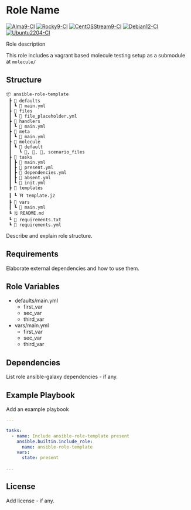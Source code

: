 # Role Name

[![Alma9-CI](https://github.com/philnewm/ansible-role-template/actions/workflows/alma9-ci-caller.yml/badge.svg)](https://github.com/philnewm/ansible-role-template/actions/workflows/alma9-ci-caller.yml)  [![Rocky9-CI](https://github.com/philnewm/ansible-role-template/actions/workflows/rocky9-ci-caller.yml/badge.svg)](https://github.com/philnewm/ansible-role-template/actions/workflows/rocky9-ci-caller.yml)  [![CentOSStream9-CI](https://github.com/philnewm/ansible-role-template/actions/workflows/centosstream9-ci-caller.yml/badge.svg)](https://github.com/philnewm/ansible-role-template/actions/workflows/centosstream9-ci-caller.yml)  [![Debian12-CI](https://github.com/philnewm/ansible-role-template/actions/workflows/debian12-ci-caller.yml/badge.svg)](https://github.com/philnewm/ansible-role-template/actions/workflows/debian12-ci-caller.yml)  [![Ubuntu2204-CI](https://github.com/philnewm/ansible-role-template/actions/workflows/ubuntu2204-ci-caller.yml/badge.svg)](https://github.com/philnewm/ansible-role-template/actions/workflows/ubuntu2204-ci-caller.yml)

Role description

This role includes a vagrant based molecule testing setup as a submodule at `molecule/`

## Structure

```code
📦 ansible-role-template
 ┣ 📂 defaults
 ┃ ┗ 📜 main.yml
 ┣ 📂 files
 ┃ ┗ 📜 file_placeholder.yml
 ┣ 📂 handlers
 ┃ ┗ 📜 main.yml
 ┣ 📂 meta
 ┃ ┗ 📜 main.yml
 ┣ 📂 molecule
 ┃ ┗ 📂 default
 ┃   ┗ 📜, 📜, 📜, scenario_files
 ┣ 📂 tasks
 ┃ ┣ 📜 main.yml
 ┃ ┣ 📜 present.yml
 ┃ ┣ 📜 dependencies.yml
 ┃ ┣ 📜 absent.yml
 ┃ ┗ 📜 init.yml
 ┣ 📂 templates
 ┃ ┗ ⛩️ template.j2
 ┣ 📂 vars
 ┃ ┗ 📜 main.yml
 ┗ 🗒️ README.md
 ┗ 📓 requirements.txt
 ┗ 📓 requirements.yml

```

Describe and explain role structure.

## Requirements

Elaborate external dependencies and how to use them.

## Role Variables

* defaults/main.yml
  * first_var
  * sec_var
  * third_var
* vars/main.yml
  * first_var
  * sec_var
  * third_var

## Dependencies

List role ansible-galaxy dependencies - if any.

## Example Playbook

Add an example playbook

```yaml
---

tasks:
  - name: Include ansible-role-template present
    ansible.builtin.include_role:
      name: ansible-role-template
    vars:
      state: present

...
```

## License

Add license - if any.
